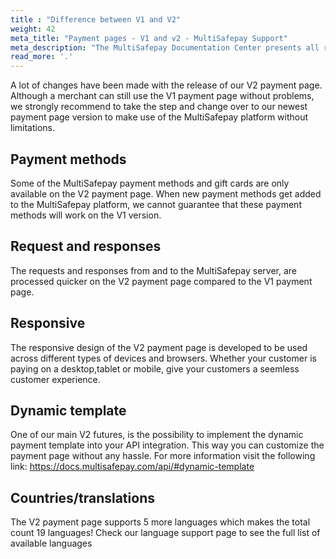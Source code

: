 ```yaml
---
title : "Difference between V1 and V2"
weight: 42
meta_title: "Payment pages - V1 and v2 - MultiSafepay Support"
meta_description: "The MultiSafepay Documentation Center presents all relevant information about our Plugins and API. You can also find support pages for Payment Methods, Tools and General Questions as well as the contact details of our Support and Integration Teams."
read_more: '.'
---
```


A lot of changes have been made with the release of our V2 payment page.  Although a merchant can still use the V1 payment page without problems, we strongly recommend to take the step and change over to our newest payment page version to make use of the MultiSafepay platform without limitations. 

## Payment methods
Some of the MultiSafepay payment methods and gift cards are only available on the V2 payment page. When new payment methods get added to the MultiSafepay platform, we cannot guarantee that these payment methods will work on the V1 version.

## Request and responses
The requests and responses from and to the MultiSafepay server, are processed quicker on the V2 payment page compared to the V1 payment page.

## Responsive
The responsive design of the V2 payment page is developed to be used across different types of devices and browsers. Whether your customer is paying on a desktop,tablet or mobile, give your customers a seemless customer experience.

## Dynamic template
One of our main V2 futures, is the possibility to implement the dynamic payment template into your API integration. This way you can customize the payment page without any hassle.
 For more information visit the following link: https://docs.multisafepay.com/api/#dynamic-template

## Countries/translations
The V2 payment page supports 5 more languages which makes the total count 19 languages! Check our language support page to see the full list of available languages
